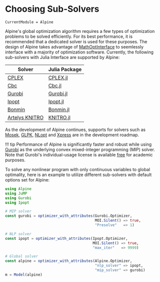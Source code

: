 # Choosing Sub-Solvers

```@meta
CurrentModule = Alpine
```

Alpine's global optimization algorithm requires a few types of optimization problems to be solved efficiently. For its best performance, it is recommended that a dedicated solver is used for these purposes. The design of Alpine takes advantage of [MathOptInterface](https://github.com/jump-dev/MathOptInterface.jl) to seemlessly interface with a majority of optimization software. Currently, the following sub-solvers with Julia Interface are supported by Alpine:

| Solver                                                                         | Julia Package                                                |
|--------------------------------------------------------------------------------|--------------------------------------------------------------|
| [CPLEX](http://www-01.ibm.com/software/commerce/optimization/cplex-optimizer/) | [CPLEX.jl](https://github.com/JuliaOpt/CPLEX.jl)             |
| [Cbc](https://projects.coin-or.org/Cbc)                                        | [Cbc.jl](https://github.com/JuliaOpt/Clp.jl)                 |
| [Gurobi](http://gurobi.com/)                                                   | [Gurobi.jl](https://github.com/JuliaOpt/Gurobi.jl)           |
| [Ipopt](https://projects.coin-or.org/Ipopt)                                    | [Ipopt.jl](https://github.com/JuliaOpt/Ipopt.jl)             |
| [Bonmin](https://projects.coin-or.org/Bonmin)                                  | [Bonmin.jl](https://github.com/JackDunnNZ/AmplNLWriter.jl)   |
| [Artelys KNITRO](http://artelys.com/en/optimization-tools/knitro)              | [KNITRO.jl](https://github.com/JuliaOpt/KNITRO.jl)           |

As the development of Alpine continues, supports for solvers such as [Mosek](http://www.mosek.com/), [GLPK](http://www.gnu.org/software/glpk/), [NLopt](http://ab-initio.mit.edu/wiki/index.php/NLopt) and [Xpress](http://www.fico.com/en/products/fico-xpress-optimization-suite) are in the development roadmap.

!!! tip
    Performance of Alpine is significantly faster and robust while using [Gurobi](https://www.gurobi.com) as the underlying convex mixed-integer programming (MIP) solver. Note that Gurobi's individual-usage license is available [free](https://www.gurobi.com/academia/academic-program-and-licenses/) for academic purposes. 

To solve any nonlinear program with only continuous variables to global optimality, here is an example to utilize different sub-solvers with default options set for Alpine:

```julia
using Alpine
using JuMP 
using Gurobi 
using Ipopt

# MIP solver
const gurobi = optimizer_with_attributes(Gurobi.Optimizer, 
                                         MOI.Silent() => true,
                                         "Presolve"   => 1) 

# NLP solver
const ipopt = optimizer_with_attributes(Ipopt.Optimizer, 
                                        MOI.Silent() => true, 
                                        "max_iter"   => 9999)

# Global solver
const alpine = optimizer_with_attributes(Alpine.Optimizer, 
                                         "nlp_solver" => ipopt,
                                         "mip_solver" => gurobi)
m = Model(alpine)
```